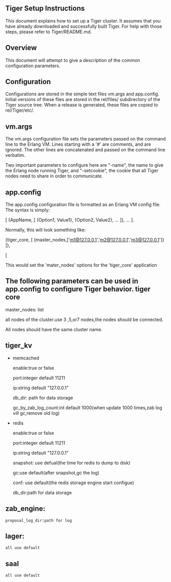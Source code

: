 Tiger Setup Instructions
------

This document explains how to set up a Tiger cluster.  It assumes that
you have already downloaded and successfully built Tiger.  For help with
those steps, please refer to Tiger/README.md.


Overview
---

This document will attempt to give a description of
the common configuration parameters.


Configuration
---

Configurations are stored in the simple text files vm.args and
app.config.  Initial versions of these files are stored in the
rel/files/ subdirectory of the Tiger source tree.  When a release
is generated, these files are copied to rel/Tiger/etc/.

vm.args
---

The vm.args configuration file sets the parameters passed on the
command line to the Erlang VM.  Lines starting with a '#' are
comments, and are ignored.  The other lines are concatenated and
passed on the command line verbatim.

Two important parameters to configure here are "-name", the name to
give the Erlang node running Tiger, and "-setcookie", the cookie that
all Tiger nodes need to share in order to communicate.

app.config
---

The app.config configuration file is formatted as an Erlang VM config
file.  The syntax is simply:

[
 {AppName, [
            {Option1, Value1},
            {Option2, Value2},
            ...
           ]},
 ...
].

Normally, this will look something like:

 {tiger_core, [
              {master_nodes,['m1@127.0.0.1','m2@127.0.0.1','m3@127.0.0.1']}
             ]},

[

This would set the 'mater_nodes'
options for the 'tiger_core' application


The following parameters can be used in app.config to configure Tiger
behavior. 
tiger core
--------
master_nodes: list

  all nodes of the cluster.use 3 ,5,or7 nodes,the nodes should be connected.

   All nodes should have the same cluster name.

tiger_kv
----------

* memcached

	enable:true or false
	
	port:integer default 11211
	
	ip:string default "127.0.0.1"
	
	db_dir:  path for data storage
        
	gc_by_zab_log_count:int default 1000(when update 1000 times,zab log vill gc,remove old log)

* redis
	
	enable:true or false
	
	port:integer default 11211
	
	ip:string default "127.0.0.1"
	
	snapshot: use defual(the time for redis to dump to disk)
	
	gc:use default(after snapshot,gc the log)
	
	conf: use default(the redis storage engine start configue)
	
	db_dir:path for data storage

zab_engine:
-------------

	proposal_log_dir:path for log

lager:
-------------
	all use default

saal
-------------
	all use default
